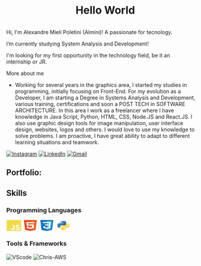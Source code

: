 <!--título-->
<div id="user-content-toc">
  <ul align="center">
    <summary><h1 style="display: inline-block">Hello World</h1></summary>
</div>

<!-- Presentation -->
<p>
  Hi, I'm Alexandre Mieli Poletini (Almini)! A passionate for tecnology.

  I’m currently studying System Analysis and Development!

  I'm looking for my first opportunity in the technology field, be it an internship or JR.
</p>

More about me

- Working for several years in the graphics area, I started my studies in programming, initially focusing on Front-End.
For my evolution as a Developer, I am starting a Degree in Systems Analysis and Development, various training, certifications and soon a POST TECH in SOFTWARE ARCHITECTURE.
In this area I work as a freelancer where I have knowledge in Java Script, Python, HTML, CSS, Node.JS and React.JS.
I also use graphic design tools for image manipulation, user interface design, websites, logos and others.
I would love to use my knowledge to solve problems.
I am proactive, I have great ability to adapt to different learning situations and teamwork.

<!-- Links -->
[![Instagram](https://img.shields.io/badge/Instagram-E4405F?style=for-the-badge&logo=instagram&logoColor=white)](https://www.instagram.com/almini_miele/)
[![LinkedIn](https://img.shields.io/badge/LinkedIn-0077B5?style=for-the-badge&logo=linkedin&logoColor=white)](https://www.linkedin.com/in/alminidesign/)
[![Gmail](https://img.shields.io/badge/LinkedIn-0077B5?style=for-the-badge&logo=linkedin&logoColor=white)](https://alminidev@gmail.com/)

<!-- Portfolio -->
## Portfolio:


## Skills
<!-- Skills: Programming Languages -->
  <div style="flex-basis: 48%;">
    <h3>Programming Languages</h3>
    <img align="center" alt="Js" height="30" width="40" src="https://raw.githubusercontent.com/devicons/devicon/master/icons/javascript/javascript-plain.svg">
    <img align="center" alt="HTML" height="30" width="40" src="https://raw.githubusercontent.com/devicons/devicon/master/icons/html5/html5-original.svg">
    <img align="center" alt="CSS" height="30" width="40" src="https://raw.githubusercontent.com/devicons/devicon/master/icons/css3/css3-original.svg">
    <img align="center" alt="Python" height="30" width="40" src="https://raw.githubusercontent.com/devicons/devicon/master/icons/python/python-original.svg">
   
  </div>
  
  <!-- Skills: Tools & Frameworks -->
  <div style="flex-basis: 48%;">
    <h3>Tools & Frameworks</h3>
    <img align="center" alt="VScode" height="30" width="40" src="https://cdn.jsdelivr.net/gh/devicons/devicon/icons/vscode/vscode-original.svg">
    
  <img align="center" alt="Chris-AWS" height="30" width="40" src="https://cdn.jsdelivr.net/gh/devicons/devicon/icons/git/git-original.svg">
 

